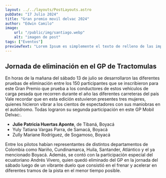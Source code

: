 ```yaml
---
layout: ../../layouts/PostLayouts.astro
pubDate: "17 Julio 2024"
title: "Gran premio movil delvac 2024"
author: "Edwin Camilo"
image:
    url: "/public/img/santiago.webp"
    alt: "imagen de post"
tags: ["Eventos"]
previewText: "Lorem Ipsum es simplemente el texto de relleno de las imprentas y archivos de texto. Lorem Ipsum ha sido el texto de relleno estándar de las industrias desde el año 1500, cuando un impresor"
---
```


<h2 class="title-blog md:my-4 sm:my-4">Jornada de eliminación en el GP de Tractomulas </h2>

<span class="text-blog"> En horas de la mañana del sábado 13 de julio se desarrollaron las diferentes pruebas de eliminación entre los 150 participantes que se inscribieron para este Gran Premio que prueba a los conductores de estos vehículos de carga pesada que recorren durante el año las diferentes carreteras del país <br>
Vale recordar que en esta edición estuvieron presentes tres mujeres, quienes hicieron vibrar a los cientos de espectadores con sus maniobras en el autódromo. Todas lograron su segunda participación en este GP Mobil Delvac:.<span>


<span class="text-blog flex flex-col my-8">
 <ul>
    <li><strong>Julie Patricia Huertas Aponte</strong>, de Tibaná, Boyacá</li>
    <li>Yuly Tatiana Vargas Parra, de Samacá, Boyacá</li>
    <li>Zully Mariane Rodríguez, de Sogamoso, Boyacá</li>
 </ul>

<span>

<span class="text-blog flex flex-col my-8">
Entre los pilotos habían representantes de distintos departamentos de Colombia como Nariño, Cundinamarca, Huila, Santander, Atlántico y el ya mencionado Boyacá. Además, se contó con la participación especial del ecuatoriano Andrés Vivero, quien quedó eliminado del GP en la jornada del sábado luego de un vibrante duelo que consistió en el frenar y acelerar en diferentes tramos de la pista en el menor tiempo posible.
    
<span>